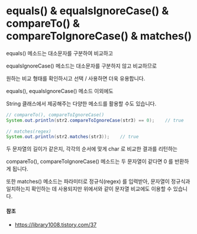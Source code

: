 # equals() & equalsIgnoreCase() & compareTo() & compareToIgnoreCase() & matches()



equals() 메소드는 대소문자를 구분하여 비교하고

equalsIgnoreCase() 메소드는 대소문자를 구분하지 않고 비교하므로

원하는 비교 형태를 확인하시고 선택 / 사용하면 더욱 유용합니다.



equals(), equalsIgnoreCase() 메소드 이외에도 

String 클래스에서 제공해주는 다양한 메소드를 활용할 수도 있습니다.

```java
// compareTo(), compareToIgnoreCase()
System.out.println(str2.compareToIgnoreCase(str3) == 0);    // true
        
// matches(regex)
System.out.println(str2.matches(str3));    // true
```

두 문자열의 길이가 같은지, 각각의 순서에 맞게 char 로 비교한 결과를 리턴하는

compareTo(), compareToIgnoreCase() 메소드는 두 문자열이 같다면 0 를 반환하게 됩니다.

또한 matches() 메소드는 파라미터로 정규식(regex) 를 입력받아, 문자열이 정규식과 일치하는지 확인하는 데 사용되지만 위에서와 같이 문자열 비교에도 이용할 수 있습니다.



#### 참조

- https://library1008.tistory.com/37